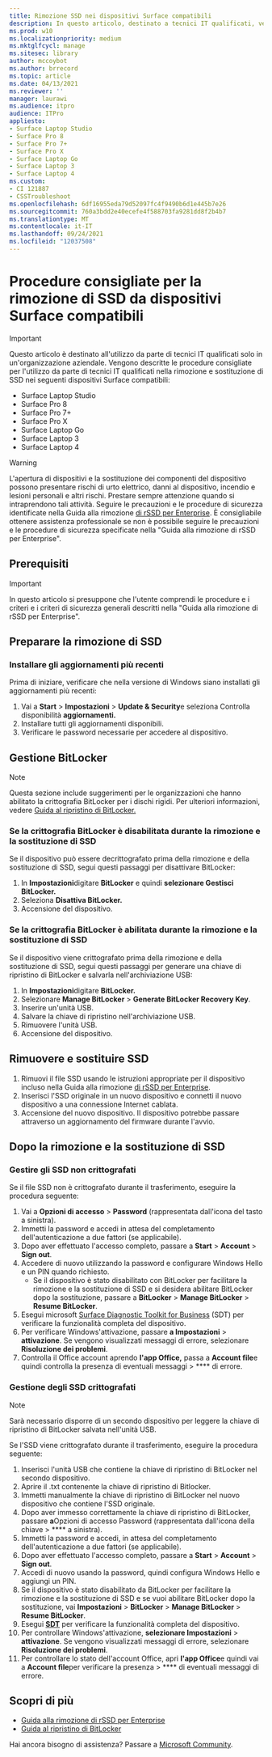 ```yaml
---
title: Rimozione SSD nei dispositivi Surface compatibili
description: In questo articolo, destinato a tecnici IT qualificati, vengono descritte le procedure consigliate per la rimozione e la sostituzione di SSD in Surface Laptop 4, Surface Laptop 3, Surface Pro 7+, Surface Pro X e Surface Laptop Go.
ms.prod: w10
ms.localizationpriority: medium
ms.mktglfcycl: manage
ms.sitesec: library
author: mccoybot
ms.author: brrecord
ms.topic: article
ms.date: 04/13/2021
ms.reviewer: ''
manager: laurawi
ms.audience: itpro
audience: ITPro
appliesto:
- Surface Laptop Studio
- Surface Pro 8
- Surface Pro 7+
- Surface Pro X
- Surface Laptop Go
- Surface Laptop 3
- Surface Laptop 4
ms.custom:
- CI 121887
- CSSTroubleshoot
ms.openlocfilehash: 6df16955eda79d52097fc4f9490b6d1e445b7e26
ms.sourcegitcommit: 760a3bdd2e40ecefe4f588703fa9281dd8f2b4b7
ms.translationtype: MT
ms.contentlocale: it-IT
ms.lasthandoff: 09/24/2021
ms.locfileid: "12037508"
---
```

# <a name="best-practices-for-ssd-removal-from-compatible-surface-devices"></a>Procedure consigliate per la rimozione di SSD da dispositivi Surface compatibili

> [!IMPORTANT]
> Questo articolo è destinato all'utilizzo da parte di tecnici IT qualificati solo in un'organizzazione aziendale. Vengono descritte le procedure consigliate per l'utilizzo da parte di tecnici IT qualificati nella rimozione e sostituzione di SSD nei seguenti dispositivi Surface compatibili:

- Surface Laptop Studio
- Surface Pro 8
- Surface Pro 7+
- Surface Pro X
- Surface Laptop Go
- Surface Laptop 3
- Surface Laptop 4

> [!WARNING]
> L'apertura di dispositivi e la sostituzione dei componenti del dispositivo possono presentare rischi di urto elettrico, danni al dispositivo, incendio e lesioni personali e altri rischi.  Prestare sempre attenzione quando si intraprendono tali attività. Seguire le precauzioni e le procedure di sicurezza identificate nella Guida alla rimozione [di rSSD per Enterprise](https://www.microsoft.com/download/100440). È consigliabile ottenere assistenza professionale se non è possibile seguire le precauzioni e le procedure di sicurezza specificate nella "Guida alla rimozione di rSSD per Enterprise".

## <a name="prerequisites"></a>Prerequisiti

> [!IMPORTANT]
> In questo articolo si presuppone che l'utente comprendi le procedure e i criteri e i criteri di sicurezza generali descritti nella "Guida alla rimozione di rSSD per Enterprise".

## <a name="prepare-for-ssd-removal"></a>Preparare la rimozione di SSD

### <a name="install-the-latest-updates"></a>Installare gli aggiornamenti più recenti

Prima di iniziare, verificare che nella versione di Windows siano installati gli aggiornamenti più recenti:

1. Vai a **Start**  >  **Impostazioni**  >  **Update & Security**e seleziona Controlla disponibilità **aggiornamenti.**
2. Installare tutti gli aggiornamenti disponibili.
3. Verificare le password necessarie per accedere al dispositivo.  

## <a name="manage-bitlocker"></a>Gestione BitLocker

> [!NOTE]
> Questa sezione include suggerimenti per le organizzazioni che hanno abilitato la crittografia BitLocker per i dischi rigidi. Per ulteriori informazioni, vedere [Guida al ripristino di BitLocker.](/windows/security/information-protection/bitlocker/bitlocker-recovery-guide-plan)

### <a name="if-bitlocker-encryption-is-disabled-during-ssd-removal-and-replacement"></a>Se la crittografia BitLocker è disabilitata durante la rimozione e la sostituzione di SSD

Se il dispositivo può essere decrittografato prima della rimozione e della sostituzione di SSD, segui questi passaggi per disattivare BitLocker:

1. In **Impostazioni**digitare **BitLocker** e quindi **selezionare Gestisci BitLocker.**
2. Seleziona **Disattiva BitLocker.**
3. Accensione del dispositivo.

### <a name="if-bitlocker-encryption-is-enabled-during-ssd-removal-and-replacement"></a>Se la crittografia BitLocker è abilitata durante la rimozione e la sostituzione di SSD

Se il dispositivo viene crittografato prima della rimozione e della sostituzione di SSD, segui questi passaggi per generare una chiave di ripristino di BitLocker e salvarla nell'archiviazione USB:

1. In **Impostazioni**digitare **BitLocker.**
2. Selezionare **Manage BitLocker**  > **Generate BitLocker Recovery Key**.
2. Inserire un'unità USB.
4. Salvare la chiave di ripristino nell'archiviazione USB.  
5. Rimuovere l'unità USB.  
6. Accensione del dispositivo.

## <a name="remove-and-replace-ssd"></a>Rimuovere e sostituire SSD

1. Rimuovi il file SSD usando le istruzioni appropriate per il dispositivo incluso nella Guida alla rimozione [di rSSD per Enterprise](https://www.microsoft.com/download/100440).
2. Inserisci l'SSD originale in un nuovo dispositivo e connetti il nuovo dispositivo a una connessione Internet cablata.
3. Accensione del nuovo dispositivo. Il dispositivo potrebbe passare attraverso un aggiornamento del firmware durante l'avvio.  

## <a name="after-ssd-removal-and-replacement"></a>Dopo la rimozione e la sostituzione di SSD

### <a name="manage-unencrypted-ssds"></a>Gestire gli SSD non crittografati

Se il file SSD non è crittografato durante il trasferimento, eseguire la procedura seguente:

1. Vai a **Opzioni di accesso**  >  **Password** (rappresentata dall'icona del tasto a sinistra).  
2. Immetti la password e accedi in attesa del completamento dell'autenticazione a due fattori (se applicabile).
3. Dopo aver effettuato l'accesso completo, passare a **Start**  >  **Account**  >  **Sign out**.  
4. Accedere di nuovo utilizzando la password e configurare Windows Hello e un PIN quando richiesto.
    - Se il dispositivo è stato disabilitato con BitLocker per facilitare la rimozione e la sostituzione di SSD e si desidera abilitare BitLocker dopo la sostituzione, passare a **BitLocker**  >  **Manage BitLocker**  >  **Resume BitLocker**.  
6. Esegui microsoft [Surface Diagnostic Toolkit for Business](surface-diagnostic-toolkit-for-business-intro.md) (SDT) per verificare la funzionalità completa del dispositivo.  
7. Per verificare Windows'attivazione, passare **a Impostazioni**  >  **attivazione**.  Se vengono visualizzati messaggi di errore, selezionare **Risoluzione dei problemi**.
8. Controlla il Office account aprendo **l'app Office,** passa a **Account file**e quindi controlla la presenza di eventuali messaggi  >  **** di errore.  

### <a name="managing-encrypted-ssds"></a>Gestione degli SSD crittografati

> [!NOTE]
> Sarà necessario disporre di un secondo dispositivo per leggere la chiave di ripristino di BitLocker salvata nell'unità USB.

Se l'SSD viene crittografato durante il trasferimento, eseguire la procedura seguente:

1. Inserisci l'unità USB che contiene la chiave di ripristino di BitLocker nel secondo dispositivo.
2. Aprire il .txt contenente la chiave di ripristino di Bitlocker.
3. Immetti manualmente la chiave di ripristino di BitLocker nel nuovo dispositivo che contiene l'SSD originale.  
4. Dopo aver immesso correttamente la chiave di ripristino di BitLocker, passare **a**Opzioni di accesso Password (rappresentata dall'icona della chiave  >  **** a sinistra).  
5. Immetti la password e accedi, in attesa del completamento dell'autenticazione a due fattori (se applicabile).
6. Dopo aver effettuato l'accesso completo, passare a **Start**  >  **Account**  >  **Sign out**.  
7. Accedi di nuovo usando la password, quindi configura Windows Hello e aggiungi un PIN.
8. Se il dispositivo è stato disabilitato da BitLocker per facilitare la rimozione e la sostituzione di SSD e se vuoi abilitare BitLocker dopo la sostituzione, vai **Impostazioni**  >  **BitLocker**  >  **Manage BitLocker**  >  **Resume BitLocker**.  
9. Esegui **[SDT](surface-diagnostic-toolkit-for-business-intro.md)** per verificare la funzionalità completa del dispositivo.  
10. Per controllare Windows'attivazione, **selezionare Impostazioni**  >  **attivazione**.  Se vengono visualizzati messaggi di errore, selezionare **Risoluzione dei problemi**.
11. Per controllare lo stato dell'account Office, apri **l'app Office**e quindi vai a **Account file**per verificare la presenza  >  **** di eventuali messaggi di errore.

## <a name="learn-more"></a>Scopri di più

- [Guida alla rimozione di rSSD per Enterprise](https://www.microsoft.com/download/100440)
- [Guida al ripristino di BitLocker](/windows/security/information-protection/bitlocker/bitlocker-recovery-guide-plan)

Hai ancora bisogno di assistenza? Passare a [Microsoft Community](https://answers.microsoft.com/).
